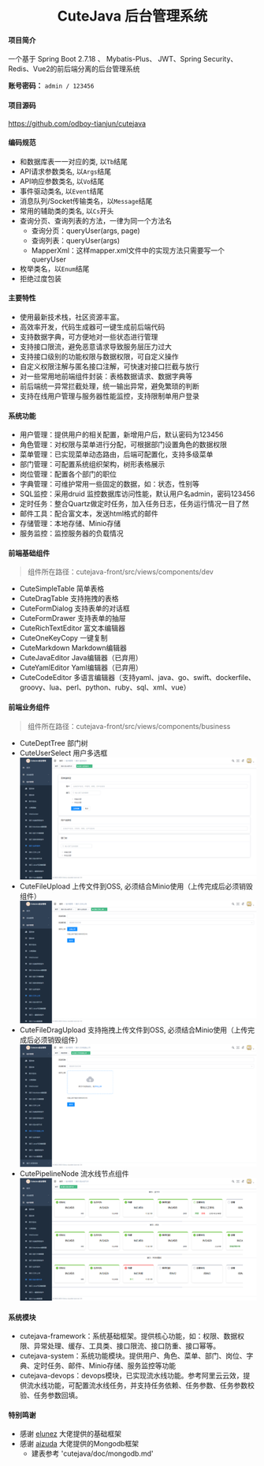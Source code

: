 <h1 style="text-align: center">CuteJava 后台管理系统</h1>

#### 项目简介

一个基于 Spring Boot 2.7.18 、 Mybatis-Plus、 JWT、Spring Security、Redis、Vue2的前后端分离的后台管理系统

**账号密码：** `admin / 123456`

#### 项目源码

https://github.com/odboy-tianjun/cutejava

#### 编码规范

- 和数据库表一一对应的类, 以`Tb`结尾
- API请求参数类名, 以`Args`结尾
- API响应参数类名, 以`Vo`结尾
- 事件驱动类名, 以`Event`结尾
- 消息队列/Socket传输类名，以`Message`结尾
- 常用的辅助类的类名, 以`Cs`开头
- 查询分页、查询列表的方法，一律为同一个方法名
    - 查询分页：queryUser(args, page)
    - 查询列表：queryUser(args)
    - MapperXml：这样mapper.xml文件中的实现方法只需要写一个queryUser
- 枚举类名，以`Enum`结尾
- 拒绝过度包装

#### 主要特性

- 使用最新技术栈，社区资源丰富。
- 高效率开发，代码生成器可一键生成前后端代码
- 支持数据字典，可方便地对一些状态进行管理
- 支持接口限流，避免恶意请求导致服务层压力过大
- 支持接口级别的功能权限与数据权限，可自定义操作
- 自定义权限注解与匿名接口注解，可快速对接口拦截与放行
- 对一些常用地前端组件封装：表格数据请求、数据字典等
- 前后端统一异常拦截处理，统一输出异常，避免繁琐的判断
- 支持在线用户管理与服务器性能监控，支持限制单用户登录

#### 系统功能

- 用户管理：提供用户的相关配置，新增用户后，默认密码为123456
- 角色管理：对权限与菜单进行分配，可根据部门设置角色的数据权限
- 菜单管理：已实现菜单动态路由，后端可配置化，支持多级菜单
- 部门管理：可配置系统组织架构，树形表格展示
- 岗位管理：配置各个部门的职位
- 字典管理：可维护常用一些固定的数据，如：状态，性别等
- SQL监控：采用druid 监控数据库访问性能，默认用户名admin，密码123456
- 定时任务：整合Quartz做定时任务，加入任务日志，任务运行情况一目了然
- 邮件工具：配合富文本，发送html格式的邮件
- 存储管理：本地存储、Minio存储
- 服务监控：监控服务器的负载情况

#### 前端基础组件

> 组件所在路径：cutejava-front/src/views/components/dev

- CuteSimpleTable 简单表格
- CuteDragTable 支持拖拽的表格
- CuteFormDialog 支持表单的对话框
- CuteFormDrawer 支持表单的抽屉
- CuteRichTextEditor 富文本编辑器
- CuteOneKeyCopy 一键复制
- CuteMarkdown Markdown编辑器
- CuteJavaEditor Java编辑器（已弃用）
- CuteYamlEditor Yaml编辑器（已弃用）
- CuteCodeEditor 多语言编辑器（支持yaml、java、go、swift、dockerfile、groovy、lua、perl、python、ruby、sql、xml、vue）

#### 前端业务组件

> 组件所在路径：cutejava-front/src/views/components/business

- CuteDeptTree 部门树
- CuteUserSelect 用户多选框
  ![CuteDeptTree](./doc/images/CuteBusiness.png)
- CuteFileUpload 上传文件到OSS, 必须结合Minio使用（上传完成后必须销毁组件）
  ![CuteFileUpload](./doc/images/CuteFileUpload.png)
- CuteFileDragUpload 支持拖拽上传文件到OSS, 必须结合Minio使用（上传完成后必须销毁组件）
  ![CuteFileDragUpload](./doc/images/CuteFileDragUpload.png)
- CutePipelineNode 流水线节点组件
  ![CutePipelineNode](./doc/images/CutePipelineNode.png)

#### 系统模块

- cutejava-framework：系统基础框架。提供核心功能，如：权限、数据权限、异常处理、缓存、工具类、接口限流、接口防重、接口幂等。
- cutejava-system：系统功能模块。提供用户、角色、菜单、部门、岗位、字典、定时任务、邮件、Minio存储、服务监控等功能
- cutejava-devops：devops模块，已实现流水线功能。参考阿里云云效，提供流水线功能，可配置流水线任务，并支持任务依赖、任务参数、任务参数校验、任务参数回填。

#### 特别鸣谢

- 感谢 [elunez](https://github.com/elunez/eladmin-mp) 大佬提供的基础框架
- 感谢 [aizuda](https://mongoplus.com/) 大佬提供的Mongodb框架
  - 建表参考 'cutejava/doc/mongodb.md'
